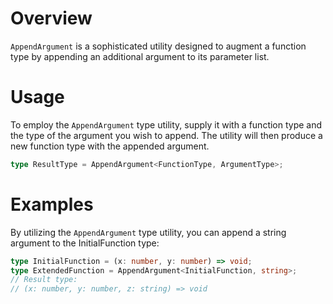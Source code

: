 # Overview

`AppendArgument` is a sophisticated utility designed to augment a function type by appending an additional argument to its parameter list.

# Usage

To employ the `AppendArgument` type utility, supply it with a function type and the type of the argument you wish to append. The utility will then produce a new function type with the appended argument.

```typescript
type ResultType = AppendArgument<FunctionType, ArgumentType>;
```

# Examples

By utilizing the `AppendArgument` type utility, you can append a string argument to the InitialFunction type:

```typescript
type InitialFunction = (x: number, y: number) => void;
type ExtendedFunction = AppendArgument<InitialFunction, string>;
// Result type:
// (x: number, y: number, z: string) => void
```
